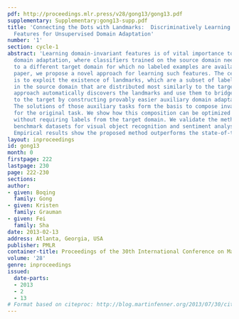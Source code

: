 ```yaml
---
pdf: http://proceedings.mlr.press/v28/gong13/gong13.pdf
supplementary: Supplementary:gong13-supp.pdf
title: 'Connecting the Dots with Landmarks:  Discriminatively Learning Domain-Invariant
  Features for Unsupervised Domain Adaptation'
number: '1'
section: cycle-1
abstract: 'Learning domain-invariant features is of vital importance to unsupervised
  domain adaptation, where classifiers trained on the source domain need to be adapted
  to a different target domain for which no labeled examples are available. In this
  paper, we propose a novel approach for learning such features. The central idea
  is to exploit the existence of landmarks, which are a subset of labeled data instances
  in the source domain that are distributed most similarly to the target domain. Our
  approach automatically discovers the landmarks and use them to bridge the source
  to the target by constructing provably easier auxiliary domain adaptation tasks.
  The solutions of those auxiliary tasks form the basis to compose invariant features
  for the original task. We show how this composition can be optimized discriminatively
  without requiring labels from the target domain. We validate the method on standard
  benchmark datasets for visual object recognition and sentiment analysis of text.
  Empirical results show the proposed method outperforms the state-of-the-art significantly.  '
layout: inproceedings
id: gong13
month: 0
firstpage: 222
lastpage: 230
page: 222-230
sections: 
author:
- given: Boqing
  family: Gong
- given: Kristen
  family: Grauman
- given: Fei
  family: Sha
date: 2013-02-13
address: Atlanta, Georgia, USA
publisher: PMLR
container-title: Proceedings of the 30th International Conference on Machine Learning
volume: '28'
genre: inproceedings
issued:
  date-parts:
  - 2013
  - 2
  - 13
# Format based on citeproc: http://blog.martinfenner.org/2013/07/30/citeproc-yaml-for-bibliographies/
---
```


